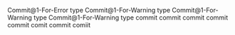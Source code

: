Commit@1-For-Error type
Commit@1-For-Warning type
Commit@1-For-Warning type
Commit@1-For-Warning type
commit commit commit commit
commit
comit
commit
comiit

